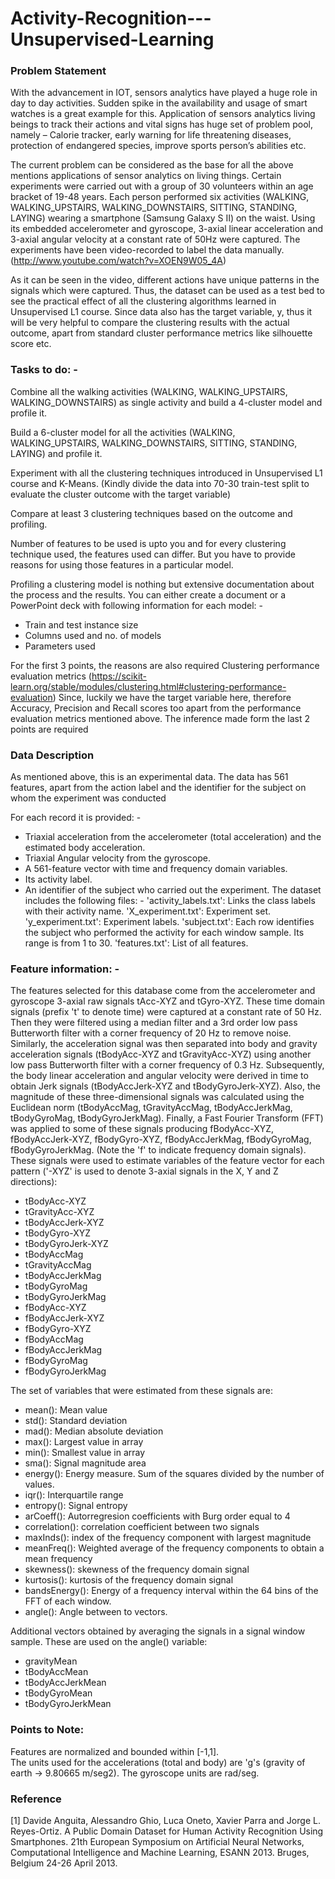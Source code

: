 # Activity-Recognition---Unsupervised-Learning

### Problem Statement

With the advancement in IOT, sensors analytics have played a huge role in day to day activities. Sudden spike in the availability and usage of smart watches is a great example for this. Application of sensors analytics living beings to track their actions and vital signs has huge set of problem pool, namely – Calorie tracker, early warning for life threatening diseases, protection of endangered species, improve sports person’s abilities etc.

The current problem can be considered as the base for all the above mentions applications of sensor analytics on living things. Certain experiments were carried out with a group of 30 volunteers within an age bracket of 19-48 years. Each person performed six activities (WALKING, WALKING_UPSTAIRS, WALKING_DOWNSTAIRS, SITTING, STANDING, LAYING) wearing a smartphone (Samsung Galaxy S II) on the waist. Using its embedded accelerometer and gyroscope, 3-axial linear acceleration and 3-axial angular velocity at a constant rate of 50Hz were captured. The experiments have been video-recorded to label the data manually. (http://www.youtube.com/watch?v=XOEN9W05_4A)

As it can be seen in the video, different actions have unique patterns in the signals which were captured. Thus, the dataset can be used as a test bed to see the practical effect of all the clustering algorithms learned in Unsupervised L1 course.  Since data also has the target variable, y, thus it will be very helpful to compare the clustering results with the actual outcome, apart from standard cluster performance metrics like silhouette score etc.

### Tasks to do: -
Combine all the walking activities (WALKING, WALKING_UPSTAIRS, WALKING_DOWNSTAIRS) as single activity and build a 4-cluster model and profile it.

Build a 6-cluster model for all the activities (WALKING, WALKING_UPSTAIRS, WALKING_DOWNSTAIRS, SITTING, STANDING, LAYING) and profile it.

Experiment with all the clustering techniques introduced in Unsupervised L1 course and K-Means.
(Kindly divide the data into 70-30 train-test split to evaluate the cluster outcome with the target variable)

Compare at least 3 clustering techniques based on the outcome and profiling.

Number of features to be used is upto you and for every clustering technique used, the features used can differ. But you have to provide reasons for using those features in a particular model.

Profiling a clustering model is nothing but extensive documentation about the process and the results. You can either create a document or a PowerPoint deck with following information for each model: -

-  Train and test instance size
-  Columns used and no. of models
-  Parameters used

For the first 3 points, the reasons are also required
Clustering performance evaluation metrics (https://scikit-learn.org/stable/modules/clustering.html#clustering-performance-evaluation)
Since, luckily we have the target variable here, therefore Accuracy, Precision and Recall scores too apart from the performance evaluation metrics mentioned above.
The inference made form the last 2 points are required

### Data Description
As mentioned above, this is an experimental data. The data has 561 features, apart from the action label and the identifier for the subject on whom the experiment was conducted

For each record it is provided: -
- Triaxial acceleration from the accelerometer (total acceleration) and the estimated body acceleration.
- Triaxial Angular velocity from the gyroscope. 
- A 561-feature vector with time and frequency domain variables. 
- Its activity label. 
- An identifier of the subject who carried out the experiment.
The dataset includes the following files: -
'activity_labels.txt': Links the class labels with their activity name.
'X_experiment.txt': Experiment set.
'y_experiment.txt': Experiment labels.
'subject.txt': Each row identifies the subject who performed the activity for each window sample. Its range is from 1 to 30.
'features.txt': List of all features.

### Feature information: -
The features selected for this database come from the accelerometer and gyroscope 3-axial raw signals tAcc-XYZ and tGyro-XYZ. These time domain signals (prefix 't' to denote time) were captured at a constant rate of 50 Hz. Then they were filtered using a median filter and a 3rd order low pass Butterworth filter with a corner frequency of 20 Hz to remove noise. Similarly, the acceleration signal was then separated into body and gravity acceleration signals (tBodyAcc-XYZ and tGravityAcc-XYZ) using another low pass Butterworth filter with a corner frequency of 0.3 Hz. 
Subsequently, the body linear acceleration and angular velocity were derived in time to obtain Jerk signals (tBodyAccJerk-XYZ and tBodyGyroJerk-XYZ). Also, the magnitude of these three-dimensional signals was calculated using the Euclidean norm (tBodyAccMag, tGravityAccMag, tBodyAccJerkMag, tBodyGyroMag, tBodyGyroJerkMag). 
Finally, a Fast Fourier Transform (FFT) was applied to some of these signals producing fBodyAcc-XYZ, fBodyAccJerk-XYZ, fBodyGyro-XYZ, fBodyAccJerkMag, fBodyGyroMag, fBodyGyroJerkMag. (Note the 'f' to indicate frequency domain signals). 
These signals were used to estimate variables of the feature vector for each pattern ('-XYZ' is used to denote 3-axial signals in the X, Y and Z directions):
-  tBodyAcc-XYZ
-  tGravityAcc-XYZ
-  tBodyAccJerk-XYZ
-  tBodyGyro-XYZ
-  tBodyGyroJerk-XYZ
-  tBodyAccMag
-  tGravityAccMag
-  tBodyAccJerkMag
-  tBodyGyroMag
-  tBodyGyroJerkMag
-  fBodyAcc-XYZ
-  fBodyAccJerk-XYZ
-  fBodyGyro-XYZ
-  fBodyAccMag
-  fBodyAccJerkMag
-  fBodyGyroMag
-  fBodyGyroJerkMag

The set of variables that were estimated from these signals are: 
-  mean(): Mean value
-  std(): Standard deviation
-  mad(): Median absolute deviation 
-  max(): Largest value in array
-  min(): Smallest value in array
-  sma(): Signal magnitude area
-  energy(): Energy measure. Sum of the squares divided by the number of values. 
-  iqr(): Interquartile range 
-  entropy(): Signal entropy
-  arCoeff(): Autorregresion coefficients with Burg order equal to 4
-  correlation(): correlation coefficient between two signals
-  maxInds(): index of the frequency component with largest magnitude
-  meanFreq(): Weighted average of the frequency components to obtain a mean frequency
-  skewness(): skewness of the frequency domain signal 
-  kurtosis(): kurtosis of the frequency domain signal 
-  bandsEnergy(): Energy of a frequency interval within the 64 bins of the FFT of each window.
-  angle(): Angle between to vectors.

Additional vectors obtained by averaging the signals in a signal window sample. These are used on the angle() variable:
-  gravityMean
-  tBodyAccMean
-  tBodyAccJerkMean
-  tBodyGyroMean
-  tBodyGyroJerkMean

### Points to Note:
Features are normalized and bounded within [-1,1].\
The units used for the accelerations (total and body) are 'g's (gravity of earth -> 9.80665 m/seg2).
The gyroscope units are rad/seg.

### Reference
[1] Davide Anguita, Alessandro Ghio, Luca Oneto, Xavier Parra and Jorge L. Reyes-Ortiz. A Public Domain Dataset for Human Activity Recognition Using Smartphones. 21th European Symposium on Artificial Neural Networks, Computational Intelligence and Machine Learning, ESANN 2013. Bruges, Belgium 24-26 April 2013.
